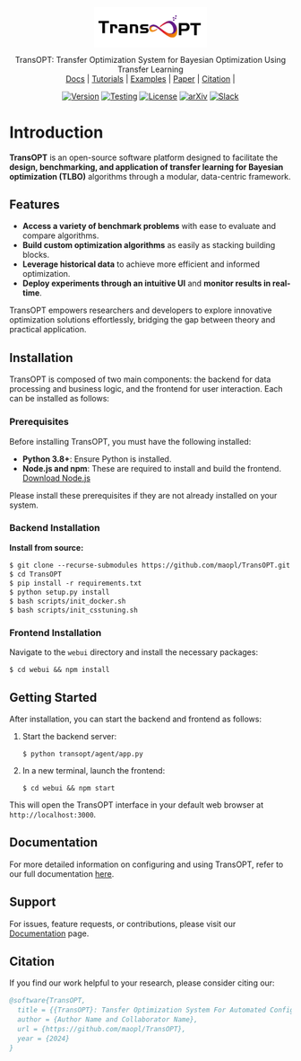 <p align="center">
  <a href="https://maopl.github.io/TransOpt-doc/">
    <img src="./docs/source/_static/figures/transopt_logo.jpg" alt="" width="40%" align="top">
  </a>
</p>
<p align="center">
  TransOPT: Transfer Optimization System for Bayesian Optimization Using Transfer Learning<br>
  <a href="https://leopard-ai.github.io/betty/">Docs</a> |
  <a href="https://leopard-ai.github.io/betty/tutorial/basic/basic.html">Tutorials</a> |
  <a href="https://github.com/leopard-ai/betty/tree/main/examples">Examples</a> |
  <a href="https://openreview.net/pdf?id=LV_MeMS38Q9">Paper</a> |
  <a href="https://github.com/leopard-ai/betty#citation">Citation</a> |
</p>

<div align="center">

  <a href="https://pypi.org/project/betty-ml/">![Version](https://img.shields.io/pypi/v/betty-ml)</a>
  <a href="https://github.com/leopard-ai/betty/tree/main/test">![Testing](https://img.shields.io/github/actions/workflow/status/leopard-ai/betty/test.yaml?branch=main)</a>
  [![License](https://img.shields.io/badge/License-BSD_3--Clause-blue.svg)](https://github.com/peilimao/TransOpt/blob/main/LICENSE)
  <a href="https://arxiv.org/abs/2207.02849">![arXiv](https://img.shields.io/badge/arXiv-2207.02489-b31b1b.svg)</a>
  <a href="https://join.slack.com/t/betty-n2l2441/shared_invite/zt-1ojhxizmt-NTmj2aVi3BuQQ6hjhNBTFQ" target="_blank">
    <img alt="Slack" src="https://img.shields.io/badge/Slack-Join%20Slack-blueviolet?logo=slack" />
  </a>
  
</div>


# Introduction

**TransOPT** is an open-source software platform designed to facilitate the **design, benchmarking, and application of transfer learning for Bayesian optimization (TLBO)** algorithms through a modular, data-centric framework.

## Features

- **Access a variety of benchmark problems** with ease to evaluate and compare algorithms.  
- **Build custom optimization algorithms** as easily as stacking building blocks.  
- **Leverage historical data** to achieve more efficient and informed optimization.  
- **Deploy experiments through an intuitive UI** and **monitor results in real-time**.

TransOPT empowers researchers and developers to explore innovative optimization solutions effortlessly, bridging the gap between theory and practical application.

## Installation

TransOPT is composed of two main components: the backend for data processing and business logic, and the frontend for user interaction. Each can be installed as follows:

### Prerequisites

Before installing TransOPT, you must have the following installed:

- **Python 3.8+**: Ensure Python is installed.
- **Node.js and npm**: These are required to install and build the frontend. [Download Node.js](https://nodejs.org/en/download/)

Please install these prerequisites if they are not already installed on your system.

### Backend Installation

**Install from source:**
   ```shell
   $ git clone --recurse-submodules https://github.com/maopl/TransOPT.git 
   $ cd TransOPT
   $ pip install -r requirements.txt
   $ python setup.py install
   $ bash scripts/init_docker.sh
   $ bash scripts/init_csstuning.sh
   ```

### Frontend Installation

Navigate to the `webui` directory and install the necessary packages:

```shell
$ cd webui && npm install
```

## Getting Started

After installation, you can start the backend and frontend as follows:

1. Start the backend server:
   ```shell
   $ python transopt/agent/app.py
   ```

2. In a new terminal, launch the frontend:
   ```shell
   $ cd webui && npm start
   ```
This will open the TransOPT interface in your default web browser at `http://localhost:3000`.

## Documentation

For more detailed information on configuring and using TransOPT, refer to our full documentation [here](https://maopl.github.io/TransOpt-doc/).

## Support

For issues, feature requests, or contributions, please visit our [Documentation](https://maopl.github.io/TransOpt-doc/) page.


## Citation

If you find our work helpful to your research, please consider citing our:

```bibtex
@software{TransOPT,
  title = {{TransOPT}: Tansfer Optimization System For Automated Configuration},
  author = {Author Name and Collaborator Name},
  url = {https://github.com/maopl/TransOPT},
  year = {2024}
}
```


